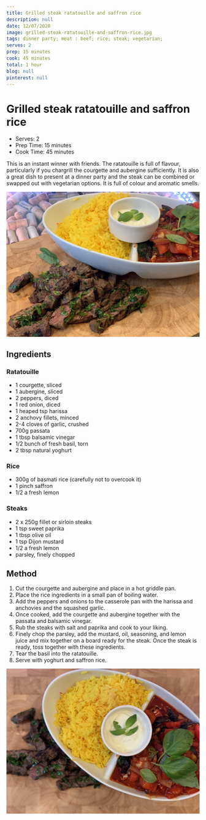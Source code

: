 ```yaml
---
title: Grilled steak ratatouille and saffron rice
description: null
date: 12/07/2020
image: grilled-steak-ratatouille-and-saffron-rice.jpg
tags: dinner party; meat : beef; rice; steak; vegetarian;
serves: 2
prep: 15 minutes
cook: 45 minutes
total: 1 hour
blog: null
pinterest: null
---
```


# Grilled steak ratatouille and saffron rice

* Serves: 2
* Prep Time: 15 minutes
* Cook Time: 45 minutes

This is an instant winner with friends. The ratatouille is full of flavour, particularly if you chargrill the courgette and aubergine sufficiently. It is also a great dish to present at a dinner party and the steak can be combined or swapped out with vegetarian options. It is full of colour and aromatic smells. 

![image](../images/grilled_steak_ratatouille_and_saffron_rice_1.jpeg)

## Ingredients

### Ratatouille
* 1 courgette, sliced
* 1 aubergine, sliced
* 2 peppers, diced
* 1 red onion, diced
* 1 heaped tsp harissa
* 2 anchovy fillets, minced
* 2-4 cloves of garlic, crushed
* 700g passata
* 1 tbsp balsamic vinegar
* 1/2 bunch of fresh basil, torn
* 2 tbsp natural yoghurt

### Rice
* 300g of basmati rice (carefully not to overcook it)
* 1 pinch saffron
* 1/2 a fresh lemon

### Steaks
* 2 x 250g fillet or sirloin steaks
* 1 tsp sweet paprika
* 1 tbsp olive oil
* 1 tsp Dijon mustard
* 1/2 a fresh lemon
* parsley, finely chopped

## Method
1. Cut the courgette and aubergine and place in a hot griddle pan.
1. Place the rice ingredients in a small pan of boiling water.
1. Add the peppers and onions to the casserole pan with the harissa and anchovies and the squashed garlic.
1. Once cooked, add the courgette and aubergine together with the passata and balsamic vinegar.
1. Rub the steaks with salt and paprika and cook to your liking.
1. Finely chop the parsley, add the mustard, oil, seasoning, and lemon juice and mix together on a board ready for the steak. Once the steak is ready, toss together with these ingredients.
1. Tear the basil into the ratatouille.
1. Serve with yoghurt and saffron rice.

![image](../images/grilled_steak_ratatouille_and_saffron_rice_2.jpeg)
